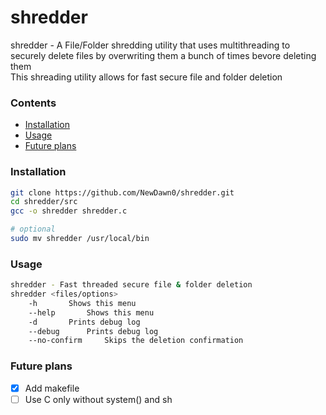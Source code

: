 # shredder
shredder - A File/Folder shredding utility that uses multithreading to securely delete files by overwriting them a bunch of times bevore deleting them</br>
This shreading utility allows for fast secure file and folder deletion

### Contents 
<!-- vim-markdown-toc GFM -->

* [Installation](#installation)
* [Usage](#usage)
* [Future plans](#future-plans)

<!-- vim-markdown-toc -->

### Installation
```bash
git clone https://github.com/NewDawn0/shredder.git
cd shredder/src
gcc -o shredder shredder.c

# optional
sudo mv shredder /usr/local/bin
```

### Usage
```bash
shredder - Fast threaded secure file & folder deletion
shredder <files/options>
	-h		 Shows this menu
	--help		 Shows this menu
	-d		 Prints debug log
	--debug		 Prints debug log
	--no-confirm	 Skips the deletion confirmation
```

### Future plans
- [x] Add makefile
- [ ] Use C only without system() and sh
